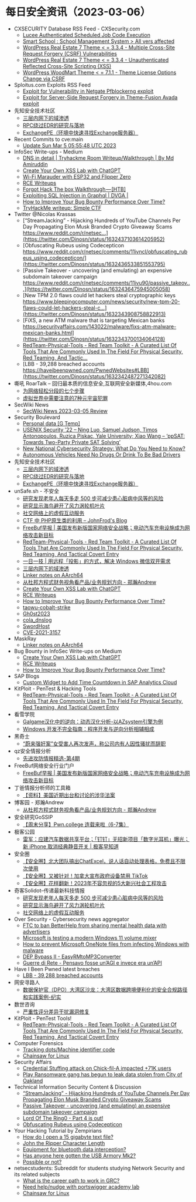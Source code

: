 # 每日安全资讯（2023-03-06）

- CXSECURITY Database RSS Feed - CXSecurity.com
  - [Lucee Authenticated Scheduled Job Code Execution](https://cxsecurity.com/issue/WLB-2023030010)
  - [Smart School : School Management System > All vers affected](https://cxsecurity.com/issue/WLB-2023030009)
  - [WordPress Real Estate 7 Theme < = 3.3.4 - Multiple Cross-Site Request Forgery (CSRF) Vulnerabilities](https://cxsecurity.com/issue/WLB-2023030008)
  - [WordPress Real Estate 7 Theme < = 3.3.4 - Unauthenticated Reflected Cross-Site Scripting (XSS)](https://cxsecurity.com/issue/WLB-2023030007)
  - [WordPress WoodMart Theme < = 7.1.1 - Theme License Options Change via CSRF](https://cxsecurity.com/issue/WLB-2023030006)
- Sploitus.com Exploits RSS Feed
  - [Exploit for Vulnerability in Netgate Pfblockerng exploit](https://sploitus.com/exploit?id=FD2D2165-817A-5929-9D58-9D9B33150C26&utm_source=rss&utm_medium=rss)
  - [Exploit for Server-Side Request Forgery in Theme-Fusion Avada exploit](https://sploitus.com/exploit?id=5E9DCD2E-92AA-5BFE-BDA1-9791FC4876CB&utm_source=rss&utm_medium=rss)
- 先知安全技术社区
  - [三层内网下的域渗透](https://xz.aliyun.com/t/12259)
  - [RPC绕过EDR的研究与落地](https://xz.aliyun.com/t/12257)
  - [ExchangePE（环境中快速寻找Exchange服务器）](https://xz.aliyun.com/t/12255)
- Recent Commits to cve:main
  - [Update Sun Mar  5 05:55:48 UTC 2023](https://github.com/trickest/cve/commit/f7adbf5b98c7c0fad9c73a56b2daf22d17da31bb)
- InfoSec Write-ups - Medium
  - [DNS in detail | Tryhackme Room Writeup/Walkthrough | By Md Amiruddin](https://infosecwriteups.com/dns-in-detail-tryhackme-room-writeup-walkthrough-by-md-amiruddin-fdeab3bc30fc?source=rss----7b722bfd1b8d---4)
  - [Create Your Own XSS Lab with ChatGPT](https://infosecwriteups.com/create-your-own-xss-lab-with-chatgpt-385c4e5e7f35?source=rss----7b722bfd1b8d---4)
  - [Wi-Fi Marauder with ESP32 and Flipper Zero](https://infosecwriteups.com/wi-fi-marauder-with-esp32-and-flipper-zero-39fea6741c92?source=rss----7b722bfd1b8d---4)
  - [RCE Writeups](https://infosecwriteups.com/command-injection-by-changing-the-logo-2d730887ab6c?source=rss----7b722bfd1b8d---4)
  - [Forgot Hack The box Walkthrough — [HTB]](https://infosecwriteups.com/forgot-hack-the-box-walkthrough-htb-e571fd151f9a?source=rss----7b722bfd1b8d---4)
  - [Exploiting SQL Injection in Graphql | DVGA |](https://infosecwriteups.com/exploiting-sql-injection-in-graphql-dvga-907fb65c6a14?source=rss----7b722bfd1b8d---4)
  - [How to Improve Your Bug Bounty Performance Over Time?](https://infosecwriteups.com/how-to-improve-your-bug-bounty-performance-over-time-5f4ace641db0?source=rss----7b722bfd1b8d---4)
  - [TryHackMe writeup: Simple CTF](https://infosecwriteups.com/tryhackme-writeup-simple-ctf-89e9c5a3bea1?source=rss----7b722bfd1b8d---4)
- Twitter @Nicolas Krassas
  - [“StreamJacking” - Hijacking Hundreds of YouTube Channels Per Day Propagating Elon Musk Branded Crypto Giveaway Scams https://www.reddit.com/r/netsec...](https://twitter.com/Dinosn/status/1632437103614205952)
  - [Obfuscating Rubeus using Codecepticon https://www.reddit.com/r/netsec/comments/11ivncl/obfuscating_rubeus_using_codecepticon/](https://twitter.com/Dinosn/status/1632436533851553795)
  - [Passive Takeover - uncovering (and emulating) an expensive subdomain takeover campaign https://www.reddit.com/r/netsec/comments/11ivu90/passive_takeov...](https://twitter.com/Dinosn/status/1632436475945005058)
  - [New TPM 2.0 flaws could let hackers steal cryptographic keys https://www.bleepingcomputer.com/news/security/new-tpm-20-flaws-could-let-hackers-steal-c...](https://twitter.com/Dinosn/status/1632343908758822913)
  - [FiXS, a new ATM malware that is targeting Mexican banks https://securityaffairs.com/143022/malware/fixs-atm-malware-mexican-banks.html](https://twitter.com/Dinosn/status/1632343700134064128)
  - [RedTeam-Physical-Tools - Red Team Toolkit - A Curated List Of Tools That Are Commonly Used In The Field For Physical Security, Red Teaming, And Tactic...](https://twitter.com/Dinosn/status/1632343076575354883)
  - [LBB - 39,288 breached accounts https://haveibeenpwned.com/PwnedWebsites#LBB](https://twitter.com/Dinosn/status/1632342487271342082)
- 嘶吼 RoarTalk – 回归最本质的信息安全,互联网安全新媒体,4hou.com
  - [为网络轻松分段的七个步骤](https://www.4hou.com/posts/r7JE)
  - [虚拟世界中需要注意的7种元宇宙犯罪](https://www.4hou.com/posts/l6z5)
- SecWiki News
  - [SecWiki News 2023-03-05 Review](http://www.sec-wiki.com/?2023-03-05)
- Security Boulevard
  - [Personal data [G Temp]](https://securityboulevard.com/2023/03/personal-data-g-temp/)
  - [USENIX Security ’22 – Ning Luo, Samuel Judson, Timos Antonopoulos, Ruzica Piskac, Yale University; Xiao Wang – ‘ppSAT: Towards Two-Party Private SAT Solving’](https://securityboulevard.com/2023/03/usenix-security-22-ning-luo-samuel-judson-timos-antonopoulos-ruzica-piskac-yale-university-xiao-wang-ppsat-towards-two-party-private-sat-solving/)
  - [New National Cybersecurity Strategy: What Do You Need to Know?](https://securityboulevard.com/2023/03/new-national-cybersecurity-strategy-what-do-you-need-to-know/)
  - [Autonomous Vehicles Need No Drugs Or Drink To Be Bad Drivers](https://securityboulevard.com/2023/03/autonomous-vehicles-need-no-drugs-or-drink-to-be-bad-drivers/)
- 先知安全技术社区
  - [三层内网下的域渗透](https://xz.aliyun.com/t/12259)
  - [RPC绕过EDR的研究与落地](https://xz.aliyun.com/t/12257)
  - [ExchangePE（环境中快速寻找Exchange服务器）](https://xz.aliyun.com/t/12255)
- unSafe.sh - 不安全
  - [研究发现老年人每天多走 500 步可减少患心脏病中风等的风险](https://buaq.net/go-152086.html)
  - [研究显示海鸟避开了风力涡轮机叶片](https://buaq.net/go-152087.html)
  - [社交网络上的虚假互动服务](https://buaq.net/go-152088.html)
  - [CTF 中 PHP原生类的利用 – JohnFrod's Blog](https://buaq.net/go-152066.html)
  - [FreeBuf早报 | 美国发布新版国家网络安全战略；电动汽车充电设施成为网络攻击新目标](https://buaq.net/go-152117.html)
  - [RedTeam-Physical-Tools - Red Team Toolkit - A Curated List Of Tools That Are Commonly Used In The Field For Physical Security, Red Teaming, And Tactical Covert Entry](https://buaq.net/go-152058.html)
  - [一日一技 | 用远程「投影」的方式，解决 Windows 微信双开需求](https://buaq.net/go-152065.html)
  - [三层内网下的域渗透](https://buaq.net/go-152128.html)
  - [Linker notes on AArch64](https://buaq.net/go-152092.html)
  - [从杜邦方程式财务视角看产品/业务规划方向 - 郑瀚Andrew](https://buaq.net/go-152044.html)
  - [Create Your Own XSS Lab with ChatGPT](https://buaq.net/go-152046.html)
  - [RCE Writeups](https://buaq.net/go-152047.html)
  - [How to Improve Your Bug Bounty Performance Over Time?](https://buaq.net/go-152048.html)
  - [taowu-cobalt-strike](https://buaq.net/go-152031.html)
  - [Gh0st2023](https://buaq.net/go-152032.html)
  - [cola_dnslog](https://buaq.net/go-152033.html)
  - [SwordHost](https://buaq.net/go-152034.html)
  - [CVE-2021-3157](https://buaq.net/go-152035.html)
- MaskRay
  - [Linker notes on AArch64](https://maskray.me/blog/2023-03-05-linker-notes-on-aarch64)
- Bug Bounty in InfoSec Write-ups on Medium
  - [Create Your Own XSS Lab with ChatGPT](https://infosecwriteups.com/create-your-own-xss-lab-with-chatgpt-385c4e5e7f35?source=rss----7b722bfd1b8d--bug_bounty)
  - [RCE Writeups](https://infosecwriteups.com/command-injection-by-changing-the-logo-2d730887ab6c?source=rss----7b722bfd1b8d--bug_bounty)
  - [How to Improve Your Bug Bounty Performance Over Time?](https://infosecwriteups.com/how-to-improve-your-bug-bounty-performance-over-time-5f4ace641db0?source=rss----7b722bfd1b8d--bug_bounty)
- SAP Blogs
  - [Custom Widget to Add Time Countdown in SAP Analytics Cloud](https://blogs.sap.com/2023/03/05/custom-widget-to-add-time-countdown-in-sap-analytics-cloud/)
- KitPloit - PenTest & Hacking Tools
  - [RedTeam-Physical-Tools - Red Team Toolkit - A Curated List Of Tools That Are Commonly Used In The Field For Physical Security, Red Teaming, And Tactical Covert Entry](http://www.kitploit.com/2023/03/redteam-physical-tools-red-team-toolkit.html)
- 看雪学院
  - [Galgame汉化中的逆向：动态汉化分析-以AZsystem引擎为例](https://mp.weixin.qq.com/s?__biz=MjM5NTc2MDYxMw==&mid=2458496413&idx=1&sn=04fb33a23d7f577e89ba9d3e316c4824&chksm=b18e9d1786f914017fb4236de7c8e5911c736db390fdb1cb71d1e6c704b473565ddc82eb9159&scene=58&subscene=0#rd)
  - [Windows 开发不完全指南：程序开发与逆向分析相辅相成](https://mp.weixin.qq.com/s?__biz=MjM5NTc2MDYxMw==&mid=2458496413&idx=2&sn=a54cfbafbb7b403edf3970dfc6d9682a&chksm=b18e9d1786f91401eea5f7c125878edc8e87792950a34f54def5336aa1d01046935f385e6b27&scene=58&subscene=0#rd)
- 黑奇士
  - [“蔚来强奸案”女受害人再次发声，称公司内有人因性骚扰而辞职](https://mp.weixin.qq.com/s?__biz=MzI5ODYwNTE4Nw==&mid=2247487407&idx=1&sn=950df41a1c990c8bde20cd64a19ebe29&chksm=eca20043dbd58955686ec72ba4f072b4fabf088351e6b909e60b9b4f4ca3fbde59311053e15e&scene=58&subscene=0#rd)
- qz安全情报分析
  - [先进攻防情报精选-第4期](https://mp.weixin.qq.com/s?__biz=MzI1MDA1MjcxMw==&mid=2649907989&idx=1&sn=537c74e4ba0abe098b587cb60eeb88a4&chksm=f18eea13c6f9630568f16d998ce6c60a93e2e7d5951aee73a9b7ccb2eafad6ecb85493c9169f&scene=58&subscene=0#rd)
- FreeBuf网络安全行业门户
  - [FreeBuf早报 | 美国发布新版国家网络安全战略；电动汽车充电设施成为网络攻击新目标](https://www.freebuf.com/news/359370.html)
- 丁爸情报分析师的工具箱
  - [【资料】美国近期出台和讨论的涉华法案](https://mp.weixin.qq.com/s?__biz=MzI2MTE0NTE3Mw==&mid=2651135203&idx=1&sn=e0f6c1fa2624effab36d79369d49c1b4&chksm=f1af6bd9c6d8e2cf80cedcc751014e795d0c2b1f68b00f7cc1eb36f1a0250cd0614b4187ac12&scene=58&subscene=0#rd)
- 博客园 - 郑瀚Andrew
  - [从杜邦方程式财务视角看产品/业务规划方向 - 郑瀚Andrew](https://www.cnblogs.com/LittleHann/p/17180539.html)
- 安全研究GoSSIP
  - [【周末分享】Pwn.college 连载来啦（6-7集）](https://mp.weixin.qq.com/s?__biz=Mzg5ODUxMzg0Ng==&mid=2247494384&idx=1&sn=71ed69d8cd6ef57546a0fab611b860c4&chksm=c063c429f7144d3ff329b3f1968f488f159a5242b894df80840dcac49e86312bd6d2803d2aa5&scene=58&subscene=0#rd)
- 极客公园
  - [雷军：应建汽车数据共享平台；「钉钉」无招新项目「数字光耳机」曝光；新 iPhone 取消经典静音开关 | 极客早知道](https://mp.weixin.qq.com/s?__biz=MTMwNDMwODQ0MQ==&mid=2652984081&idx=1&sn=f4c29ed9f1d7a4e26c6ec43b0144d1a2&chksm=7e542ea74923a7b15cf471905483363529276b6faae5bf2a9d61c7f96fea3120692cfb9641c0&scene=58&subscene=0#rd)
- 安全圈
  - [【安全圈】北大团队搞出ChatExcel，说人话自动处理表格，免费且不限次使用](https://mp.weixin.qq.com/s?__biz=MzIzMzE4NDU1OQ==&mid=2652031034&idx=1&sn=50f2c66d1d55e28c4b26c06f2d741642&chksm=f36fe47ac4186d6c2336add30cca8221338b0da43d075dc71770d0c510999ebe92dce3b2e2b2&scene=58&subscene=0#rd)
  - [【安全圈】又被针对！加拿大宣布政府设备禁用 TikTok](https://mp.weixin.qq.com/s?__biz=MzIzMzE4NDU1OQ==&mid=2652031034&idx=2&sn=1f8d3fa9048b3e03d79fa674f37e9450&chksm=f36fe47ac4186d6c56a2d62a1f3f8973ea8e32f2be7733e3d4d4ccf05e3cf5d3c49972197746&scene=58&subscene=0#rd)
  - [【安全圈】花样翻新！2023年不容忽视的5大新兴社会工程攻击](https://mp.weixin.qq.com/s?__biz=MzIzMzE4NDU1OQ==&mid=2652031034&idx=4&sn=1c5ec51983b9942c560d787c03d59308&chksm=f36fe47ac4186d6c0e56f1f7fba33a7d49e3aeb7383a81b8e8dfffc720c795461aa551d183d9&scene=58&subscene=0#rd)
- 奇客Solidot–传递最新科技情报
  - [研究发现老年人每天多走 500 步可减少患心脏病中风等的风险](https://www.solidot.org/story?sid=74303)
  - [研究显示海鸟避开了风力涡轮机叶片](https://www.solidot.org/story?sid=74302)
  - [社交网络上的虚假互动服务](https://www.solidot.org/story?sid=74301)
- Over Security - Cybersecurity news aggregator
  - [FTC to ban BetterHelp from sharing mental health data with advertisers](https://www.bleepingcomputer.com/news/security/ftc-to-ban-betterhelp-from-sharing-mental-health-data-with-advertisers/)
  - [Microsoft is testing a modern Windows 11 volume mixer](https://www.bleepingcomputer.com/news/microsoft/microsoft-is-testing-a-modern-windows-11-volume-mixer/)
  - [How to prevent Microsoft OneNote files from infecting Windows with malware](https://www.bleepingcomputer.com/news/security/how-to-prevent-microsoft-onenote-files-from-infecting-windows-with-malware/)
  - [DEP Bypass II - EasyRMtoMP3Converter](https://hacktips.it/dep-ii-easyrmtomp3converter/)
  - [Guerre di Rete - Pensavo fosse un’AGI e invece era un’API](https://guerredirete.substack.com/p/guerre-di-rete-pensavo-fosse-unagi)
- Have I Been Pwned latest breaches
  - [LBB - 39,288 breached accounts](https://haveibeenpwned.com/PwnedWebsites#LBB)
- 网安寻路人
  - [数据保护官（DPO）大湾区沙龙：大湾区数据跨境便利化的安全合规路径和实践案例-纪实](https://mp.weixin.qq.com/s?__biz=MzIxODM0NDU4MQ==&mid=2247499242&idx=1&sn=ea774898918f9e3f9746e98bbd6ffb7a&chksm=97e94000a09ec9167cc59e3fdf7d8861658daeb302feaf775037176129e146c53493922da982&scene=58&subscene=0#rd)
- 数世咨询
  - [严重性评分差异干扰漏洞修复](https://mp.weixin.qq.com/s?__biz=MzkxNzA3MTgyNg==&mid=2247497416&idx=1&sn=b56a90dc0ea3e6dd587f09b90dbb4f23&chksm=c1448475f6330d6303352a6b93b815b498558d9ba8e9fdd3a7e992792b38148fe14923cc6b2a&scene=58&subscene=0#rd)
- KitPloit - PenTest Tools!
  - [RedTeam-Physical-Tools - Red Team Toolkit - A Curated List Of Tools That Are Commonly Used In The Field For Physical Security, Red Teaming, And Tactical Covert Entry](http://www.kitploit.com/2023/03/redteam-physical-tools-red-team-toolkit.html)
- Computer Forensics
  - [Tracking dots/Machine identifier code](https://www.reddit.com/r/computerforensics/comments/11ix3jv/tracking_dotsmachine_identifier_code/)
  - [Chainsaw for Linux](https://www.reddit.com/r/computerforensics/comments/11ihlhu/chainsaw_for_linux/)
- Security Affairs
  - [Credential Stuffing attack on Chick-fil-A impacted +71K users](https://securityaffairs.com/143051/data-breach/credential-stuffing-chick-fil-a.html)
  - [Play Ransomware gang has begun to leak data stolen from City of Oakland](https://securityaffairs.com/143037/cyber-crime/play-ransomware-leaks-city-of-oakland.html)
- Technical Information Security Content & Discussion
  - [“StreamJacking” - Hijacking Hundreds of YouTube Channels Per Day Propagating Elon Musk Branded Crypto Giveaway Scams](https://www.reddit.com/r/netsec/comments/11isw84/streamjacking_hijacking_hundreds_of_youtube/)
  - [Passive Takeover - uncovering (and emulating) an expensive subdomain takeover campaign](https://www.reddit.com/r/netsec/comments/11ivu90/passive_takeover_uncovering_and_emulating_an/)
  - [Lord Of The Ring0 - Part 4 is out!](https://www.reddit.com/r/netsec/comments/11ivjyx/lord_of_the_ring0_part_4_is_out/)
  - [Obfuscating Rubeus using Codecepticon](https://www.reddit.com/r/netsec/comments/11ivncl/obfuscating_rubeus_using_codecepticon/)
- Your Hacking Tutorial by Zempirians
  - [How do I open a 15 gigabyte text file?](https://www.reddit.com/r/HowToHack/comments/11ipg77/how_do_i_open_a_15_gigabyte_text_file/)
  - [John the Ripper Character Length](https://www.reddit.com/r/HowToHack/comments/11j0caj/john_the_ripper_character_length/)
  - [Equipment for bluetooth data interception?](https://www.reddit.com/r/HowToHack/comments/11imxep/equipment_for_bluetooth_data_interception/)
  - [Has anyone here gotten the USB Armory Mk2?](https://www.reddit.com/r/HowToHack/comments/11iqkxl/has_anyone_here_gotten_the_usb_armory_mk2/)
  - [Possible or not?](https://www.reddit.com/r/HowToHack/comments/11ix4hl/possible_or_not/)
- netsecstudents: Subreddit for students studying Network Security and its related subjects
  - [What is the career path to work in GRC?](https://www.reddit.com/r/netsecstudents/comments/11j2s5q/what_is_the_career_path_to_work_in_grc/)
  - [Need help/nudge with portswigger academy lab](https://www.reddit.com/r/netsecstudents/comments/11jfrpx/need_helpnudge_with_portswigger_academy_lab/)
  - [Chainsaw for Linux](https://www.reddit.com/r/netsecstudents/comments/11ihofk/chainsaw_for_linux/)
